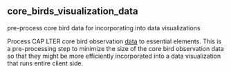 ## core_birds_visualization_data
pre-process core bird data for incorporating into data visualizations

Process CAP LTER core bird observation [data](https://portal.edirepository.org/nis/mapbrowse?scope=knb-lter-cap&identifier=46) to essential elements. This is a pre-processing step to minimize the size of the core bird observation data so that they might be more efficiently incorporated into a data visualization that runs entire client side.

